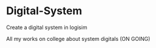 # Digital-System
Create a digital system in logisim

All my works on college about system digitals
(ON GOING)

